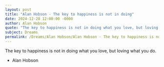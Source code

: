```yaml
---
layout: post
title: "Alan Hobson - The key to happiness is not in doing"
date: 2024-12-28 12:00:00 -0000
author: Alan Hobson
quote: "The key to happiness is not in doing what you love, but loving what you do."
subject: Dreams
permalink: /Dreams/Alan Hobson/Alan Hobson - The key to happiness is not in doing
---
```


The key to happiness is not in doing what you love, but loving what you do.

- Alan Hobson
